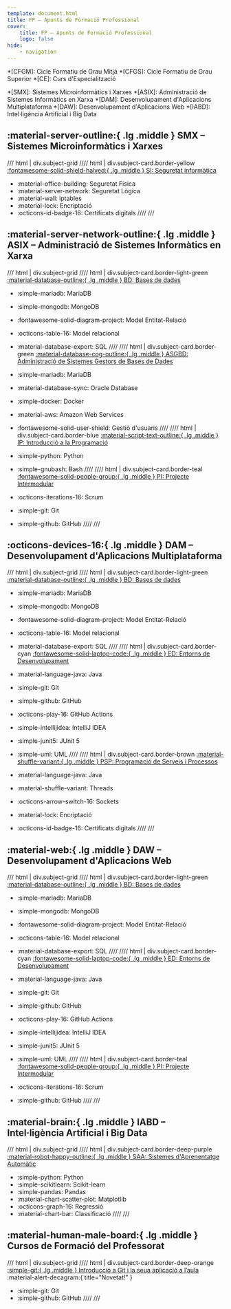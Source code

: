 ```yaml
---
template: document.html
title: FP – Apunts de Formació Professional
cover:
    title: FP – Apunts de Formació Professional
    logo: false
hide:
    - navigation
---
```

*[CFGM]: Cicle Formatiu de Grau Mitjà
*[CFGS]: Cicle Formatiu de Grau Superior
*[CE]: Curs d'Especialització


*[SMX]: Sistemes Microinformàtics i Xarxes
*[ASIX]: Administració de Sistemes Informàtics en Xarxa
*[DAM]: Desenvolupament d'Aplicacions Multiplataforma
*[DAW]: Desenvolupament d'Aplicacions Web
*[IABD]: Intel·ligència Artificial i Big Data

## :material-server-outline:{ .lg .middle } SMX – Sistemes Microinformàtics i Xarxes

/// html | div.subject-grid
//// html | div.subject-card.border-yellow
[:fontawesome-solid-shield-halved:{ .lg .middle } SI: Seguretat informàtica](../smx-si/)

- :material-office-building: Seguretat Física
- :material-server-network: Seguretat Lògica
- :material-wall: iptables
- :material-lock: Encriptació
- :octicons-id-badge-16: Certificats digitals
////
///


## :material-server-network-outline:{ .lg .middle } ASIX – Administració de Sistemes Informàtics en Xarxa

/// html | div.subject-grid
//// html | div.subject-card.border-light-green
[:material-database-outline:{ .lg .middle } BD: Bases de dades](../bd/)

- :simple-mariadb: MariaDB
- :simple-mongodb: MongoDB
- :fontawesome-solid-diagram-project: Model Entitat-Relació
- :octicons-table-16: Model relacional
- :material-database-export: SQL
////
//// html | div.subject-card.border-green
[:material-database-cog-outline:{ .lg .middle } ASGBD: Administració de Sistemes Gestors de Bases de Dades](../asix-asgbd/)

- :simple-mariadb: MariaDB
- :material-database-sync: Oracle Database
- :simple-docker: Docker
- :material-aws: Amazon Web Services
- :fontawesome-solid-user-shield: Gestió d'usuaris
////
//// html | div.subject-card.border-blue
[:material-script-text-outline:{ .lg .middle } IP: Introducció a la Programació](../asix-ip/)

- :simple-python: Python
- :simple-gnubash: Bash
////
//// html | div.subject-card.border-teal
[:fontawesome-solid-people-group:{ .lg .middle } PI: Projecte Intermodular](../asix-pi/)

- :octicons-iterations-16: Scrum
- :simple-git: Git
- :simple-github: GitHub
////
///


## :octicons-devices-16:{ .lg .middle } DAM – Desenvolupament d'Aplicacions Multiplataforma

/// html | div.subject-grid
//// html | div.subject-card.border-light-green
[:material-database-outline:{ .lg .middle } BD: Bases de dades](../bd/)

- :simple-mariadb: MariaDB
- :simple-mongodb: MongoDB
- :fontawesome-solid-diagram-project: Model Entitat-Relació
- :octicons-table-16: Model relacional
- :material-database-export: SQL
////
//// html | div.subject-card.border-cyan
[:fontawesome-solid-laptop-code:{ .lg .middle } ED: Entorns de Desenvolupament](../daw-ed/)

- :material-language-java: Java
- :simple-git: Git
- :simple-github: GitHub
- :octicons-play-16: GitHub Actions
- :simple-intellijidea: IntelliJ IDEA
- :simple-junit5: JUnit 5
- :simple-uml: UML
////
//// html | div.subject-card.border-brown
[:material-shuffle-variant:{ .lg .middle } PSP: Programació de Serveis i Processos](../dam-psp/)

- :material-language-java: Java
- :material-shuffle-variant: Threads
- :octicons-arrow-switch-16: Sockets
- :material-lock: Encriptació
- :octicons-id-badge-16: Certificats digitals
////
///


## :material-web:{ .lg .middle } DAW – Desenvolupament d'Aplicacions Web

/// html | div.subject-grid
//// html | div.subject-card.border-light-green
[:material-database-outline:{ .lg .middle } BD: Bases de dades](../bd/)

- :simple-mariadb: MariaDB
- :simple-mongodb: MongoDB
- :fontawesome-solid-diagram-project: Model Entitat-Relació
- :octicons-table-16: Model relacional
- :material-database-export: SQL
////
//// html | div.subject-card.border-cyan
[:fontawesome-solid-laptop-code:{ .lg .middle } ED: Entorns de Desenvolupament](../daw-ed/)

- :material-language-java: Java
- :simple-git: Git
- :simple-github: GitHub
- :octicons-play-16: GitHub Actions
- :simple-intellijidea: IntelliJ IDEA
- :simple-junit5: JUnit 5
- :simple-uml: UML
////
//// html | div.subject-card.border-teal
[:fontawesome-solid-people-group:{ .lg .middle } PI: Projecte Intermodular](https://fpmislata-daw1-projecte.github.io/projecte-daw1/)

- :octicons-iterations-16: Scrum
- :simple-github: GitHub
////
///


## :material-brain:{ .lg .middle } IABD – Intel·ligència Artificial i Big Data

/// html | div.subject-grid
//// html | div.subject-card.border-deep-purple
[:material-robot-happy-outline:{ .lg .middle } SAA: Sistemes d'Aprenentatge Automàtic](../iabd-saa/)

- :simple-python: Python
- :simple-scikitlearn: Scikit-learn
- :simple-pandas: Pandas
- :material-chart-scatter-plot: Matplotlib
- :octicons-graph-16: Regressió
- :material-chart-bar: Classificació
////
///


## :material-human-male-board:{ .lg .middle } Cursos de Formació del Professorat

/// html | div.subject-grid
//// html | div.subject-card.border-deep-orange
[:simple-git:{ .lg .middle } Introducció a Git i la seua aplicació a l’aula](../curs-git/)  :material-alert-decagram:{ title="Novetat!" }

- :simple-git: Git
- :simple-github: GitHub
////
///
